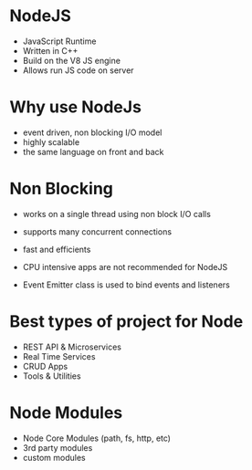# NodeJS

- JavaScript Runtime
- Written in C++
- Build on the V8 JS engine
- Allows run JS code on server

# Why use NodeJs

- event driven, non blocking I/O model
- highly scalable
- the same language on front and back

# Non Blocking

- works on a single thread using non block I/O calls
- supports many concurrent connections
- fast and efficients
- CPU intensive apps are not recommended for NodeJS

- Event Emitter class is used to bind events and listeners

# Best types of project for Node

- REST API & Microservices
- Real Time Services
- CRUD Apps
- Tools & Utilities

# Node Modules

- Node Core Modules (path, fs, http, etc)
- 3rd party modules
- custom modules
